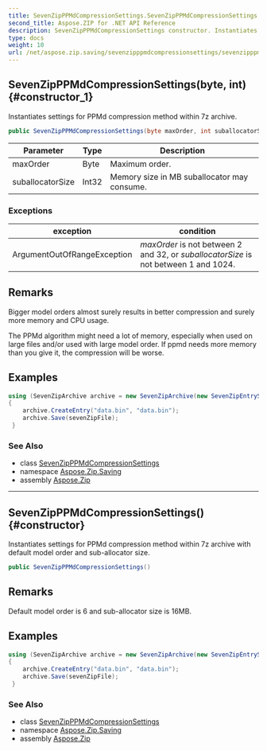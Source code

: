 ```yaml
---
title: SevenZipPPMdCompressionSettings.SevenZipPPMdCompressionSettings
second_title: Aspose.ZIP for .NET API Reference
description: SevenZipPPMdCompressionSettings constructor. Instantiates settings for PPMd compression method within 7z archive
type: docs
weight: 10
url: /net/aspose.zip.saving/sevenzipppmdcompressionsettings/sevenzipppmdcompressionsettings/
---
```

## SevenZipPPMdCompressionSettings(byte, int) {#constructor_1}

Instantiates settings for PPMd compression method within 7z archive.

```csharp
public SevenZipPPMdCompressionSettings(byte maxOrder, int suballocatorSize)
```

| Parameter | Type | Description |
| --- | --- | --- |
| maxOrder | Byte | Maximum order. |
| suballocatorSize | Int32 | Memory size in MB suballocator may consume. |

### Exceptions

| exception | condition |
| --- | --- |
| ArgumentOutOfRangeException | *maxOrder* is not between 2 and 32, or *suballocatorSize* is not between 1 and 1024. |

## Remarks

Bigger model orders almost surely results in better compression and surely more memory and CPU usage.

The PPMd algorithm might need a lot of memory, especially when used on large files and/or used with large model order. If ppmd needs more memory than you give it, the compression will be worse.

## Examples

```csharp
using (SevenZipArchive archive = new SevenZipArchive(new SevenZipEntrySettings(new SevenZipPPMdCompressionSettings(4, 32))))
{
    archive.CreateEntry("data.bin", "data.bin");                        
    archive.Save(sevenZipFile);
 }
```

### See Also

* class [SevenZipPPMdCompressionSettings](../)
* namespace [Aspose.Zip.Saving](../../sevenzipppmdcompressionsettings/)
* assembly [Aspose.Zip](../../../)

---

## SevenZipPPMdCompressionSettings() {#constructor}

Instantiates settings for PPMd compression method within 7z archive with default model order and sub-allocator size.

```csharp
public SevenZipPPMdCompressionSettings()
```

## Remarks

Default model order is 6 and sub-allocator size is 16MB.

## Examples

```csharp
using (SevenZipArchive archive = new SevenZipArchive(new SevenZipEntrySettings(new SevenZipPPMdCompressionSettings())))
{
    archive.CreateEntry("data.bin", "data.bin");                        
    archive.Save(sevenZipFile);
 }
```

### See Also

* class [SevenZipPPMdCompressionSettings](../)
* namespace [Aspose.Zip.Saving](../../sevenzipppmdcompressionsettings/)
* assembly [Aspose.Zip](../../../)


